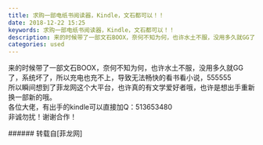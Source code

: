 ```yaml
---
title: 求购一部电纸书阅读器，Kindle，文石都可以！！
date: 2018-12-22 15:25
keywords: 求购一部电纸书阅读器，Kindle，文石都可以！！
description: 来的时候带了一部文石BOOX，奈何不知为何，也许水土不服，没用多久就GG了，系统坏了，所以充电也充不上，导致无法畅快的看书看小说，555555所以瞬间想到了菲龙网这个大平台，也许真的有文学爱好者哦，也许是想出手重新换一部新的哦。各位大佬，有出手的kindle可以直接加Q：513653480非诚勿扰！谢谢合作！
categories: used
---
```

<td class="t_f" id="postmessage_2534396">

来的时候带了一部文石BOOX，奈何不知为何，也许水土不服，没用多久就GG了，系统坏了，所以充电也充不上，导致无法畅快的看书看小说，555555<br/>
所以瞬间想到了菲龙网这个大平台，也许真的有文学爱好者哦，也许是想出手重新换一部新的哦。<br/>
各位大佬，有出手的kindle可以直接加Q：513653480<br/>
非诚勿扰！谢谢合作！<br/>
</td>
###### 转载自[菲龙网]
